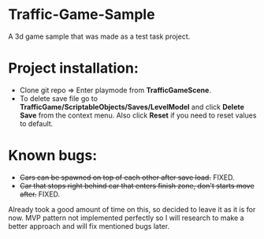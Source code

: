# Traffic-Game-Sample
A 3d game sample that was made as a test task project.

# Project installation:
- Clone git repo => Enter playmode from **TrafficGameScene**.
- To delete save file go to **TrafficGame/ScriptableObjects/Saves/LevelModel** and click **Delete Save** from the context menu. Also click **Reset** if you need to reset values to default.

# Known bugs:
- ~~Cars can be spawned on top of each other after save load.~~ FIXED.
- ~~Car that stops right behind car that enters finish zone, don't starts move after.~~ FIXED.

Already took a good amount of time on this, so decided to leave it as it is for now. 
MVP pattern not implemented perfectly so I will research to make a better approach and
will fix mentioned bugs later.
